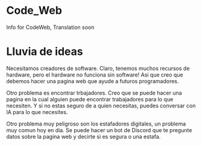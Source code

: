 # Code_Web
Info for CodeWeb,
Translation soon

# Lluvia de ideas
Necesitamos creadores de software. Claro, 
tenemos muchos recursos de hardware, pero
el hardware no funciona sin software! Asi
que creo que debemos hacer una pagina web
que ayude a futuros programadores.

Otro problema es encontrar trbajadores.
Creo que se puede hacer una pagina en la
cual alguien puede encontrar trabajadores
para lo que necesiten. Y si no estas seguro
de a quien necesitas, puedes conversar con 
IA para lo que necesites.

Otro problema muy peligroso son los estafadores
digitales, un problema muy comun hoy en dia.
Se puede hacer un bot de Discord que te pregunte
datos sobre la pagina web y decirte si es segura
o una estafa.
